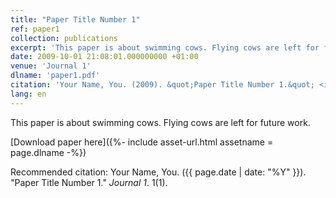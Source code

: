 ```yaml
---
title: "Paper Title Number 1"
ref: paper1
collection: publications
excerpt: 'This paper is about swimming cows. Flying cows are left for future work.'
date: 2009-10-01 21:08:01.000000000 +01:00
venue: 'Journal 1'
dlname: 'paper1.pdf'
citation: 'Your Name, You. (2009). &quot;Paper Title Number 1.&quot; <i>Journal 1</i>. 1(1).'
lang: en
---
```

This paper is about swimming cows. Flying cows are left for future work.

[Download paper here]({%- include asset-url.html assetname = page.dlname -%})

Recommended citation: Your Name, You. ({{ page.date | date: "%Y" }}). "Paper Title Number 1." <i>Journal 1</i>. 1(1).
